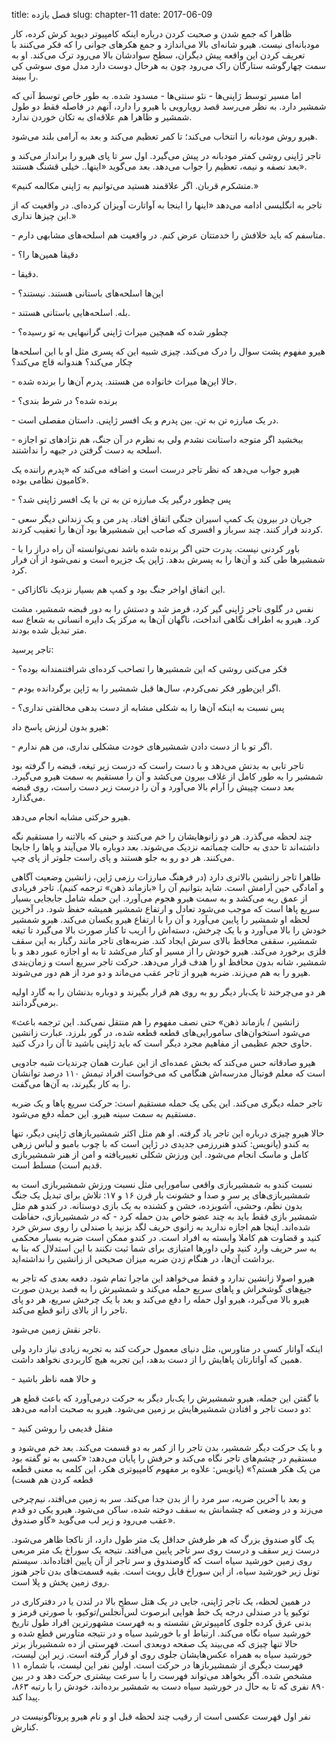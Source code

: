 title: فصل یازده
slug: chapter-11
date: 2017-06-09

ظاهرا که جمع شدن و صحبت کردن درباره اینکه کامپیوتر دیوید کرش کرده، کار مودبانه‌ای نیست. هیرو شانه‌ای بالا می‌اندازد و جمع هکرهای جوانی را که فکر می‌کنند با تعریف کردن این واقعه پیش دیگران، سطح سوادشان بالا می‌رود ترک می‌کند. او به سمت چهارگوشه ستارگان راک می‌رود چون به هرحال دوست دارد مدل موی سوشی کی را ببیند. 

اما مسیر توسط ژاپنی‌ها - نئو سنتی‌ها - مسدود شده. به طور خاص توسط آنی که شمشیر دارد. به نظر می‌رسد قصد رویارویی با هیرو را دارد، آنهم در فاصله فقط دو طول شمشیر و ظاهرا هم علاقه‌ای به تکان خوردن ندارد.

هیرو روش مودبانه را انتخاب می‌کند؛ تا کمر تعظیم می‌کند و بعد به آرامی بلند می‌شود. 

تاجر ژاپنی روشی کمتر مودبانه در پیش می‌گیرد. اول سر تا پای هیرو را برانداز می‌کند و بعد نصفه و نیمه، تعظیم را جواب می‌دهد. بعد می‌گوید «اینها.. خیلی قشنگ هستند».

«متشکرم قربان. اگر علاقمند هستید می‌توانیم به ژاپنی مکالمه کنیم.»

تاجر به انگلیسی ادامه می‌دهد «اینها را اینجا به آواتارت آویزان کرده‌ای. در واقعیت که از این چیزها نداری.»

‌- متاسفم که باید خلافش را خدمتتان عرض کنم. در واقعیت هم اسلحه‌های مشابهی دارم. 

‌- دقیقا همین‌ها را؟

‌- دقیقا. 

‌- این‌ها اسلحه‌های باستانی هستند. نیستند؟

‌- بله. اسلحه‌هایی باستانی هستند.

‌- چطور شده که همچین میراث ژاپنی‌ گرانبهایی به تو رسیده؟

هیرو مفهوم پشت سوال را درک می‌کند. چیزی شبیه این که پسری مثل او با این اسلحه‌ها چکار می‌کند؟ هندوانه قاچ می‌کند؟

‌- حالا این‌ها میراث خانواده من هستند. پدرم آن‌ها را برنده شده. 

‌- برنده شده؟ در شرط بندی؟

‌- در یک مبارزه تن به تن. بین پدرم و یک افسر ژاپنی. داستان‌ مفصلی است.

‌- ببخشید اگر متوجه داستانت نشدم ولی به نظرم در آن جنگ، هم نژادهای تو اجازه اسلحه به دست گرفتن در جبهه را نداشتند. 

هیرو جواب می‌دهد که نظر تاجر درست است و اضافه می‌کند که «پدرم راننده یک کامیون نظامی بوده». 

‌- پس چطور درگیر یک مبارزه تن به تن با یک افسر ژاپنی شد؟

‌- جریان در بیرون یک کمپ اسیران جنگی اتفاق افتاد. پدر من و یک زندانی دیگر سعی کردند فرار کنند. چند سرباز و افسری که صاحب این شمشیرها بود آن‌ها را تعقیب کردند. 

‌- باور کردنی نیست. پدرت حتی اگر برنده شده باشد نمی‌توانسته آن راه دراز را با شمشیرها طی کند و آن‌ها را به پسرش بدهد. ژاپن یک جزیره است و نمی‌شود از آن فرار کرد. 

‌- این اتفاق اواخر جنگ بود و کمپ هم بسیار نزدیک ناکازاکی. 

نفس در گلوی تاجر ژاپنی گیر کرد، قرمز شد و دستش را به دور قبضه شمشیر، مشت کرد. هیرو به اطراف نگاهی انداخت، ناگهان آن‌ها به مرکز یک دایره انسانی به شعاع سه متر تبدیل شده بودند. 

تاجر پرسید:

‌- فکر می‌کنی روشی که این شمشیرها را تصاحب کرده‌ای شرافتنمندانه بوده؟

‌- اگر این‌طور فکر نمی‌کردم، سال‌ها قبل شمشیر را به ژاپن برگردانده بودم. 

‌- پس نسبت به اینکه آن‌ها را به شکلی مشابه از دست بدهی مخالفتی نداری؟

هیرو بدون لرزش پاسخ داد:

‌- اگر تو با از دست دادن شمشیرهای خودت مشکلی نداری، من هم ندارم.

تاجر تابی به بدنش می‌دهد و با دست راست که درست زیر تیغه،‌ قبضه را گرفته بود شمشیر را به طور کامل از غلاف بیرون می‌کشد و آن را مستقیم به سمت هیرو می‌گیرد. بعد دست چپیش را آرام بالا می‌آورد و آن را درست زیر دست راست،‌ روی قبضه می‌گذارد.

هیرو حرکتی مشابه انجام می‌دهد. 

چند لحظه می‌گذرد. هر دو زانوهایشان را خم می‌کنند و حینی که بالاتنه را مستقیم نگه داشته‌اند تا حدی به حالت چمباتمه نزدیک می‌شوند. بعد دوباره بالا می‌آیند و پاها را جابجا می‌کنند. هر دو رو به جلو هستند و پای راست جلوتر از پای چپ. 

ظاهرا تاجر زانشین بالاتری دارد (در فرهنگ مبارزات رزمی ژاپن، زانشین وضعیت آگاهی و آمادگی حین آرامش است. شاید بتوانیم آن را «بازماند ذهن» ترجمه کنیم).  تاجر فریادی از عمق ریه می‌کشد و به سمت هیرو هجوم می‌آورد. این حمله شامل جابجایی بسیار سریع پاها است که موجب می‌شود تعادل و ارتفاع شمشیر همیشه حفظ شود. در آخرین لحظه او شمشیر را پایین می‌آورد و آن را با ارتفاع هیرو یکسان می‌کند. هیرو شمشیر خودش را بالا می‌آورد و با یک چرخش، دسته‌اش را اریب تا کنار صورت بالا می‌گیرد تا تیغه شمشیر، سقفی محافظ بالای سرش ایجاد کند. ضربه‌های تاجر مانند رگبار به این سقف فلزی برخورد می‌کند. هیرو خودش را از مسیر او کنار می‌کشد تا به او اجازه عبور دهد و با شمشیر، شانه بدون محافظ او را هدف قرار می‌دهد. حرکت تاجر سریع است و زمان‌بندی هیرو را به هم می‌زند. ضربه هیرو از تاجر عقب می‌ماند و دو مرد از هم دور می‌شوند. 

هر دو می‌چرخند تا یک‌بار دیگر رو به روی هم قرار بگیرند و دوباره بدنشان را به گارد اولیه برمی‌گردانند. 

«زانشین / بازماند ذهن» حتی نصف مفهوم را هم منتقل نمی‌کند. این ترجمه باعث می‌شود استخوان‌های سامورایی‌های قطعه قطعه شده، در گور بلرزد. عبارت زانشین حاوی حجم عظیمی از مفاهیم مجرد دیگر است که باید ژاپنی باشید تا آن را درک کنید. 

هیرو صادقانه حس می‌کند که بخش عمده‌ای از این عبارت همان چرندیات شبه جادویی است که معلم فوتبال مدرسه‌اش هنگامی که می‌خواست افراد تیمش ۱۱۰ درصد توانشان را به کار بگیرند، به آن‌ها می‌گفت. 

تاجر حمله دیگری می‌کند. این یکی یک حمله مستقیم است: حرکت سریع پاها و یک ضربه مستقیم به سمت سینه هیرو. این حمله دفع می‌شود. 

حالا هیرو چیزی درباره این تاجر یاد گرفته. او هم مثل اکثر شمشیربازهای ژاپنی دیگر، تنها به کندو (پانویس: کندو هنررزمی جدیدی در ژاپن است که با چوب بامبو و لباس زرهی کامل و ماسک انجام می‌شود. این ورزش شکلی تغییریافته و  امن از هنر شمشیربازی قدیم است) مسلط است.

نسبت کندو به شمشیربازی واقعی سامورایی مثل نسبت ورزش شمشیربازی است به شمشیربازی‌های پر سر و صدا و خشونت بار قرن ۱۶ و ۱۷: تلاش برای تبدیل یک جنگ بدون نظم، وحشی، آشوبزده، خشن و کشنده به یک بازی دوستانه. در کندو هم مثل شمشیر بازی فقط باید به چند عضو خاص بدن حمله کرد - که در شمشیربازی، حفاظت شده‌اند. اینجا هم اجازه ندارید به زانوی حریف لگد بزنید یا صندلی‌ را روی سرش خرد کنید و قضاوت هم کاملا وابسته به افراد است. در کندو ممکن است ضربه بسیار محکمی به سر حریف وارد کنید ولی داورها امتیازی برای شما ثبت نکنند با این استدلال که بنا به برداشت‌ آن‌ها، در هنگام زدن ضربه میزان صحیحی از زانشین را نداشته‌اید. 

هیرو اصولا زانشین ندارد و فقط می‌خواهد این ماجرا تمام شود. دفعه بعدی که تاجر به جیغ‌های گوشخراش و پاهای سریع حمله می‌کند و شمشیرش را به قصد بریدن صورت هیرو بالا می‌گیرد، هیرو اول حمله را دفع می‌کند و بعد با یک چرخش سریع، هر دو پای تاجر را از بالای زانو قطع می‌کند. 

تاجر نقش زمین می‌شود. 

اینکه آواتار کسی در متاورس، مثل دنیای معمول حرکت کند به تجربه زیادی نیاز دارد ولی همین که آواتارتان پاهایش را از دست بدهد، این تجربه هیچ کاربردی نخواهد داشت.

‌- و حالا همه ناظر باشید

با گفتن این جمله، هیرو شمشیرش را یک‌بار دیگر به حرکت درمی‌آورد که باعث قطع هر دو دست تاجر و افتادن شمشیرهایش بر زمین می‌شود. هیرو به صحبت ادامه می‌دهد:

‌- منقل قدیمی را روشن کنید

و با یک حرکت دیگر شمشیر، بدن تاجر را از کمر به دو قسمت می‌کند. بعد خم می‌شود و مستقیم در چشم‌های تاجر نگاه می‌کند و حرفش را پایان می‌دهد: «کسی به تو گفته بود من یک هکر هستم؟» (پانویس: علاوه بر مفهوم کامپیوتری هکر، این کلمه به معنی قطعه قطعه کردن هم هست)

و بعد با آخرین ضربه، سر مرد را از بدن جدا می‌کند. سر به زمین می‌افتد، نیم‌چرخی می‌زند و در وضعی که چشمانش به سقف دوخته شده، ساکن می‌شود. هیرو یکی دو قدم عقب می‌رود و زیر لب می‌گوید «گاو صندوق». 

یک گاو صندوق بزرگ که هر طرفش حداقل یک متر طول دارد، از ناکجا ظاهر می‌شود. درست زیر سقف و درست روی سر تاجر پایین می‌افتد. نتیجه یک سوراخ یک متر مربعی روی زمین خورشید سیاه است که گاوصندوق و سر تاجر از آن پایین افتاده‌اند. سیستم تونل زیر خورشید سیاه، از این سوراخ قابل رویت است. بقیه قسمت‌های بدن تاجر هنوز روی زمین پخش و پلا است. 

در همین لحظه، یک تاجر ژاپنی، جایی در یک هتل سطح بالا در لندن یا در دفترکاری در توکیو یا در صندلی درجه یک خط هوایی ابرصوت لس‌آنجلس/توکیو، با صورتی قرمز و بدنی عرق کرده جلوی کامپیوترش نشسته و به فهرست مشهورترین افراد طول تاریخ خورشید سیاه نگاه می‌کند. ارتباط او با خورشید سیاه و در نتیجه متاورس قطع شده و حالا تنها چیزی که می‌بیند یک صفحه دوبعدی است. فهرستی از ده شمشیرباز برتر خورشید سیاه به همراه عکس‌هایشان جلوی روی او قرار گرفته‌ است. زیر این لیست، فهرست دیگری از شمشیربازها در حرکت است. اولین نفر این لیست، با شماره ۱۱ مشخص شده. اگر بخواهد می‌تواند فهرست را با سرعت بیشتری حرکت دهد و در بین ۸۹۰ نفری که تا به حال در خورشید سیاه دست به شمشیر برده‌اند، خودش را با رتبه ۸۶۳، پیدا کند. 

نفر اول فهرست عکسی است از رقیب چند لحظه قبل او و نام هیرو پروتاگونیست در کنارش.
